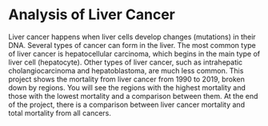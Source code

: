 # Analysis of Liver Cancer
Liver cancer happens when liver cells develop changes (mutations) in their DNA. Several types of cancer can form in the liver. The most common type of liver cancer is hepatocellular carcinoma, which begins in the main type of liver cell (hepatocyte). Other types of liver cancer, such as intrahepatic cholangiocarcinoma and hepatoblastoma, are much less common. This project shows the mortality from liver cancer from 1990 to 2019, broken down by regions. You will see the regions with the highest mortality and those with the lowest mortality and a comparison between them. At the end of the project, there is a comparison between liver cancer mortality and total mortality from all cancers.
